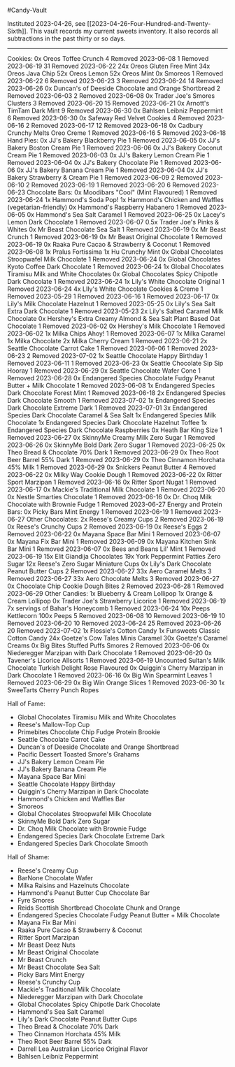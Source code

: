 #Candy-Vault

Instituted 2023-04-26, see [[2023-04-26-Four-Hundred-and-Twenty-Sixth]].  This vault records my current sweets inventory.  It also records all subtractions in the past thirty or so days.

---
Cookies:
	0x Oreos Toffee Crunch
		4 Removed 2023-06-08
		1 Removed 2023-06-19
		31 Removed 2023-06-22
	24x Oreos Gluten Free Mint
	34x Oreos Java Chip
	52x Oreos Lemon
	52x Oreos Mint
	0x Smoreos
		1 Removed 2023-06-22
		6 Removed 2023-06-23
		3 Removed 2023-06-24
		14 Removed 2023-06-26
	0x Duncan's of Deeside Chocolate and Orange Shortbread
		2 Removed 2023-06-03
		2 Removed 2023-06-08
	0x Trader Joe's Smores Clusters
		3 Removed 2023-06-20
		15 Removed 2023-06-21
	0x Arnott's TimTam Dark Mint
		9 Removed 2023-06-30
	0x Bahlsen Leibniz Peppermint
		6 Removed 2023-06-30
	0x Safeway Red Velvet Cookies
		4 Removed 2023-06-16
		2 Removed 2023-06-17
		12 Removed 2023-06-18
	0x Cadbury Crunchy Melts Oreo Creme
		1 Removed 2023-06-16
		5 Removed 2023-06-18
Hand Pies:
	0x JJ's Bakery Blackberry Pie
		1 Removed 2023-06-05
	0x JJ's Bakery Boston Cream Pie
		1 Removed 2023-06-06
	0x JJ's Bakery Coconut Cream Pie
		1 Removed 2023-06-03
	0x JJ's Bakery Lemon Cream Pie
		1 Removed 2023-06-04
	0x JJ's Bakery Chocolate Pie
		1 Removed 2023-06-06
	0x JJ's Bakery Banana Cream Pie
		1 Removed 2023-06-04
	0x JJ's Bakery Strawberry & Cream Pie
		1 Removed 2023-06-09
		2 Removed 2023-06-10
		2 Removed 2023-06-19
		1 Removed 2023-06-20
		6 Removed 2023-06-23
Chocolate Bars:
	0x Moodibars "Cool" (Mint Flavoured)
		1 Removed 2023-06-24
	1x Hammond's Soda Pop!
	1x Hammond's Chicken and Waffles (vegetarian-friendly)
	0x Hammond's Raspberry Habanero
		1 Removed 2023-06-05
	0x Hammond's Sea Salt Caramel
		1 Removed 2023-06-25
	0x Lacey's Lemon Dark Chocolate
		1 Removed 2023-06-07
	0.5x Trader Joe's Pinks & Whites
	0x Mr Beast Chocolate Sea Salt
		1 Removed 2023-06-19
	0x Mr Beast Crunch
		1 Removed 2023-06-19
	0x Mr Beast Original Chocolate
		1 Removed 2023-06-19
	0x Raaka Pure Cacao & Strawberry & Coconut
		1 Removed 2023-06-08
	1x Pralus Fortissima
	1x Hu Crunchy Mint
	0x Global Chocolates Stroopwafel Milk Chocolate
		1 Removed 2023-06-24
	0x Global Chocolates Kyoto Coffee Dark Chocolate
		1 Removed 2023-06-24
	1x Global Chocolates Tiramisu Milk and White Chocolates
	0x Global Chocolates Spicy Chipotle Dark Chocolate
		1 Removed 2023-06-24
	1x Lily's White Chocolate Original
		1 Removed 2023-06-24
	4x LIly's White Chocolate Cookies & Creme
		1 Removed 2023-05-29
		1 Removed 2023-06-16
		1 Removed 2023-06-17
	0x Lily's Milk Chocolate Hazelnut
		1 Removed 2023-05-25
	0x Lily's Sea Salt Extra Dark Chocolate
		1 Removed 2023-05-23
	2x Lily's Salted Caramel Milk Chocolate
	 0x Hershey's Extra Creamy Almond & Sea Salt Plant Based Oat Chocolate
		 1 Removed 2023-06-02
	 0x Hershey's Milk Chocolate
		 1 Removed 2023-06-02
	 1x Milka Chips Ahoy!
		 1 Removed 2023-06-07
	 1x Milka Caramel
	 1x Milka Chocolate
	 2x Milka Cherry Cream
		 1 Removed 2023-06-21
	 2x Seattle Chocolate Carrot Cake
		1 Removed 2023-06-06
		1 Removed 2023-06-23
		2 Removed 2023-07-02
	1x Seattle Chocolate Happy Birthday
		 1 Removed 2023-06-11
		 1 Removed 2023-06-23
	 0x Seattle Chocolate Sip Sip Hooray
		 1 Removed 2023-06-29
	 0x Seattle Chocolate Wafer Cone
		 1 Removed 2023-06-28
	 0x Endangered Species Chocolate Fudgy Peanut Butter + Milk Chocolate
		 1 Removed 2023-06-08
	 1x Endangered Species Dark Chocolate Forest Mint
		 1 Removed 2023-06-18
	 2x Endangered Species Dark Chocolate Smooth
		 1 Removed 2023-07-02
	 1x Endangered Species Dark Chocolate Extreme Dark
		 1 Removed 2023-07-01
	 3x Endangered Species Dark Chocolate Caramel & Sea Salt
	 1x Endangered Species Milk Chocolate
	 1x Endangered Species Dark Chocolate Hazelnut Toffee
	 1x Endangered Species Dark Chocolate Raspberries
	 0x Heath Bar King Size
		 1 Removed 2023-06-27
	 0x SkinnyMe Creamy Milk Zero Sugar
		 1 Removed 2023-06-26
	 0x SkinnyMe Bold Dark Zero Sugar
		 1 Removed 2023-06-25
	 0x Theo Bread & Chocolate 70% Dark
		 1 Removed 2023-06-29
	 0x Theo Root Beer Barrel 55% Dark
		  1 Removed 2023-06-29
	 0x Theo Cinnamon Horchata 45% Milk
		  1 Removed 2023-06-29
	 0x Snickers Peanut Butter
		 4 Removed 2023-06-22
	 0x Milky Way Cookie Dough
		 1 Removed 2023-06-22
	 0x Ritter Sport Marzipan
		 1 Removed 2023-06-16
	 0x Ritter Sport Nugat
		 1 Removed 2023-06-17
	 0x Mackie's Traditional Milk Chocolate
		 1 Removed 2023-06-20
	 0x Nestle Smarties Chocolate
		 1 Removed 2023-06-16
	 0x Dr. Choq Milk Chocolate with Brownie Fudge
		 1 Removed 2023-06-27
Energy and Protein Bars:
	0x Picky Bars Mint Energy
		1 Removed 2023-06-19
		1 Removed 2023-06-27
Other Chocolates:
	2x Reese's Creamy Cups
		2 Removed 2023-06-19
	0x Reese's Crunchy Cups
		2 Removed 2023-06-19
	0x Reese's Eggs
		2 Removed 2023-06-22
	0x Mayana Space Bar Mini
		1 Removed 2023-06-07
	0x Mayana Fix Bar Mini
		1 Removed 2023-06-09
	0x Mayana Kitchen Sink Bar Mini
		1 Removed 2023-06-07
	0x Bees and Beans Lil' Mint
		1 Removed 2023-06-19
	15x Elit Giandija Chocolates
	19x York Peppermint Patties Zero Sugar
	12x Reese's Zero Sugar Miniature Cups
	0x Lily's Dark Chocolate Peanut Butter Cups
		2 Removed 2023-06-27
	33x Aero Caramel Melts
		3 Removed 2023-06-27
	33x Aero Chocolate Melts
		3 Removed 2023-06-27
	0x Chocolate Chip Cookie Dough Bites
		2 Removed 2023-06-28
		1 Removed 2023-06-29
Other Candies:
	1x Blueberry & Cream Lollipop
	1x Orange & Cream Lollipop
	0x Trader Joe's Strawberry Licorice
		1 Removed 2023-06-19
	7x servings of Bahar's Honeycomb
		1 Removed 2023-06-24
	10x Peeps Kettlecorn
	100x Peeps
		5 Removed 2023-06-08
		10 Removed 2023-06-19
		10 Removed 2023-06-20
		10 Removed 2023-06-24
		25 Removed 2023-06-26
		20 Removed 2023-07-02
	1x Flossie's Cotton Candy
	1x Funsweets Classic Cotton Candy
	24x Goetze's Cow Tales Minis Caramel
	30x Goetze's Caramel Creams
	0x Big Bites Stuffed Puffs Smores
		2 Removed 2023-06-06
	0x Niederegger Marzipan with Dark Chocolate
		1 Removed 2023-06-20
	0x Tavener's Licorice Allsorts
		1 Removed 2023-06-19
	Uncounted Sultan's Milk Chocolate Turkish Delight Rose Flavoured
	0x Quiggin's Cherry Marzipan in Dark Chocolate
		1 Removed 2023-06-16
	0x Big Win Spearmint Leaves
		1 Removed 2023-06-29
	0x Big Win Orange Slices
		1 Removed 2023-06-30
	1x SweeTarts Cherry Punch Ropes

Hall of Fame:
 * Global Chocolates Tiramisu Milk and White Chocolates
 * Reese's Mallow-Top Cup
 * Primebites Chocolate Chip Fudge Protein Brookie
 * Seattle Chocolate Carrot Cake
 * Duncan's of Deeside Chocolate and Orange Shortbread
 * Pacific Dessert Toasted Smore's Grahams
 * JJ's Bakery Lemon Cream Pie
 * JJ's Bakery Banana Cream Pie
 * Mayana Space Bar Mini
 * Seattle Chocolate Happy Birthday
 * Quiggin's Cherry Marzipan in Dark Chocolate
 * Hammond's Chicken and Waffles Bar
 * Smoreos
 * Global Chocolates Stroopwafel Milk Chocolate
 * SkinnyMe Bold Dark Zero Sugar
 * Dr. Choq Milk Chocolate with Brownie Fudge
 * Endangered Species Dark Chocolate Extreme Dark
 * Endangered Species Dark Chocolate Smooth

Hall of Shame:
 * Reese's Creamy Cup
 * BarNone Chocolate Wafer
 * Milka Raisins and Hazelnuts Chocolate
 * Hammond's Peanut Butter Cup Chocolate Bar
 * Fyre Smores
 * Reids Scottish Shortbread Chocolate Chunk and Orange
 * Endangered Species Chocolate Fudgy Peanut Butter + Milk Chocolate
 * Mayana Fix Bar Mini
 * Raaka Pure Cacao & Strawberry & Coconut
 * Ritter Sport Marzipan
 * Mr Beast Deez Nuts
 * Mr Beast Original Chocolate
 * Mr Beast Crunch
 * Mr Beast Chocolate Sea Salt
 * Picky Bars Mint Energy
 * Reese's Crunchy Cup
 * Mackie's Traditional Milk Chocolate
 * Niederegger Marzipan with Dark Chocolate
 * Global Chocolates Spicy Chipotle Dark Chocolate
 * Hammond's Sea Salt Caramel
 * Lily's Dark Chocolate Peanut Butter Cups
 * Theo Bread & Chocolate 70% Dark
 * Theo Cinnamon Horchata 45% Milk
 * Theo Root Beer Barrel 55% Dark
 * Darrell Lea Australian Licorice Original Flavor
 * Bahlsen Leibniz Peppermint